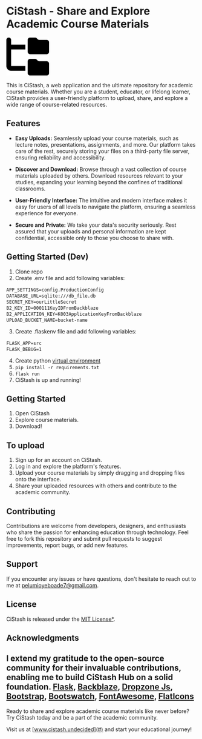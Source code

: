 # CiStash - Share and Explore Academic Course Materials

<img title="CiStash" src="src/static/images/folder-tree-solid.svg" height="100">

This is CiStash, a web application and the ultimate repository for academic course materials. Whether you are a student, educator, or lifelong learner, CiStash provides a user-friendly platform to upload, share, and explore a wide range of course-related resources.

## Features

- **Easy Uploads:** Seamlessly upload your course materials, such as lecture notes, presentations, assignments, and more. Our platform takes care of the rest, securely storing your files on a third-party file server, ensuring reliability and accessibility.

- **Discover and Download:** Browse through a vast collection of course materials uploaded by others. Download resources relevant to your studies, expanding your learning beyond the confines of traditional classrooms.

- **User-Friendly Interface:** The intuitive and modern interface makes it easy for users of all levels to navigate the platform, ensuring a seamless experience for everyone.

- **Secure and Private:** We take your data's security seriously. Rest assured that your uploads and personal information are kept confidential, accessible only to those you choose to share with.

## Getting Started (Dev)
1. Clone repo
2. Create .env file and add following variables:
```
APP_SETTINGS=config.ProductionConfig
DATABASE_URL=sqlite:///db_file.db
SECRET_KEY=ourLittleSecret
B2_KEY_ID=000111KeyIDFromBackblaze
B2_APPLICATION_KEY=K003ApplicationKeyFromBackblaze
UPLOAD_BUCKET_NAME=bucket-name
```
3. Create .flaskenv file and add following variables:
```
FLASK_APP=src
FLASK_DEBUG=1
```
4. Create python [virtual environment](https://github.com/israel-oye/My-Wikihow/blob/954f01d13658d4a3886edb013d99c309f6d63279/HOW%20TO%20CREATE%20A%20VIRTUAL%20ENVIRONMENT%20on%20Python%20and%20install%20external%20libraries.txt#L1)
5. ```pip install -r requirements.txt```
6. ```flask run```
7. CiStash is up and running!

## Getting Started
1. Open CiStash
2. Explore course materials.
3. Download!

## To upload
1. Sign up for an account on CiStash.
2. Log in and explore the platform's features.
3. Upload your course materials by simply dragging and dropping files onto the interface.
4. Share your uploaded resources with others and contribute to the academic community.

## Contributing

Contributions are welcome from developers, designers, and enthusiasts who share the passion for enhancing education through technology. Feel free to fork this repository and submit pull requests to suggest improvements, report bugs, or add new features.

## Support

If you encounter any issues or have questions, don't hesitate to reach out to me at pelumioyeboade7@gmail.com.

## License

CiStash is released under the [MIT License*]().

## Acknowledgments

I extend my gratitude to the open-source community for their invaluable contributions, enabling me to build CiStash Hub on a solid foundation.
[Flask](https://flask.palletsprojects.com/), [Backblaze](https://www.backblaze.com/), [Dropzone Js](https://www.dropzone.dev/), [Bootstrap](https://getbootstrap.com/docs/5.0/getting-started/introduction/), [Bootswatch](https://bootswatch.com), [FontAwesome](https://fontawesome.com), [FlatIcons](https://flaticons.com)
---

Ready to share and explore academic course materials like never before? Try CiStash today and be a part of the academic community.

Visit us at [www.cistash.undecided](#) and start your educational journey!
